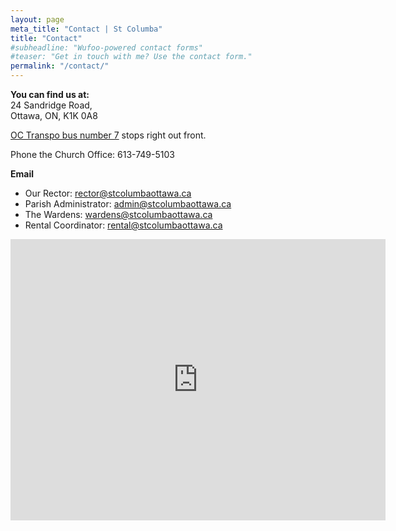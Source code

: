 ```yaml
---
layout: page
meta_title: "Contact | St Columba"
title: "Contact"
#subheadline: "Wufoo-powered contact forms"
#teaser: "Get in touch with me? Use the contact form."
permalink: "/contact/"
---
```

**You can find us at:**<br/>
24 Sandridge Road,<br/>
Ottawa, ON, K1K 0A8

[OC Transpo bus number 7](http://www.octranspo.com/index.php/routes/?lang=en&rte=7) stops right out front.

Phone the Church Office: 613-749-5103

**Email**<br/>
- Our Rector: [rector@stcolumbaottawa.ca](mailto:rector@stcolumbaottawa.ca)
- Parish Administrator: [admin@stcolumbaottawa.ca](mailto:admin@stcolumbaottawa.ca)
- The Wardens: [wardens@stcolumbaottawa.ca](mailto:wardens@stcolumbaottawa.ca)
- Rental Coordinator: [rental@stcolumbaottawa.ca](mailto:rental@stcolumbaottawa.ca)

<iframe src="https://www.google.com/maps/embed?pb=!1m18!1m12!1m3!1d2798.7016847432956!2d-75.66139984882668!3d45.455667241931124!2m3!1f0!2f0!3f0!3m2!1i1024!2i768!4f13.1!3m3!1m2!1s0x4cce0534aed1c91d%3A0xed7ab5c8c479455e!2s24+Sandridge+Rd%2C+Ottawa%2C+ON+K1K+0A8!5e0!3m2!1sen!2sca!4v1531601605716" width="600" height="450" frameborder="0" style="border:0" allowfullscreen></iframe>

